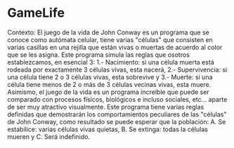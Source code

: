 # GameLife
Contexto:
 El juego de la vida de John Conway es un programa que se conoce como autómata celular, tiene varias "células" que consisten en varias casillas en una rejilla que están vivas o muertas de acuerdo al color que se les asigna. Este programa simula las reglas que osotros establezcamos, en esencial 3: 1.- Nacimiento: si una célula muerta está rodeada por exactamente 3 células vivas, esta nacerá, 2.- Supervivencia: si una célula tiene 2 o 3 células vivas, esta sobrevive y 3.- Muerte: si una célula tiene menos de 2 o más de 3 células vecinas vivas, esta muere. Asimismo, el juego de la vida es un programa increíble que puede ser comparado con procesos físicos, biológicos e incluso sociales, etc... aparte de ser muy atractivo visualmente.                            Este programa tiene varias reglas definidas que demostrarán los comportamientos peculiares de las "células" de John Conway, como resultado se puede esperar que la población: A. Se estabilice: varias células vivas quietas, B. Se extinga: todas la células mueren y C. Será indefinido.
